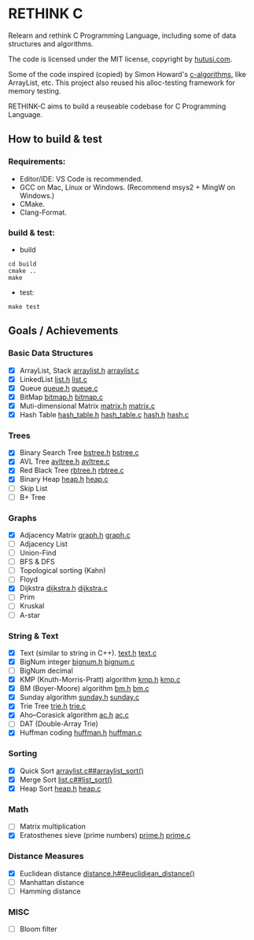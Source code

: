 # RETHINK C

Relearn and rethink C Programming Language, including some of data structures and algorithms.

The code is licensed under the MIT license, copyright by [hutusi.com](http://hutusi.com/).

Some of the code inspired (copied) by Simon Howard's [c-algorithms](https://github.com/fragglet/c-algorithms), like ArrayList, etc. This project also reused his alloc-testing framework for memory testing.

RETHINK-C aims to build a reuseable codebase for C Programming Language. 

## How to build & test

### Requirements:

* Editor/IDE: VS Code is recommended.
* GCC on Mac, Linux or Windows. (Recommend msys2 + MingW on Windows.)
* CMake. 
* Clang-Format.

### build & test:

* build 

```
cd build
cmake ..
make
```

* test:

```
make test
```

## Goals / Achievements

### Basic Data Structures

- [x] ArrayList, Stack [arraylist.h](src/arraylist.h) [arraylist.c](src/arraylist.c)
- [x] LinkedList [list.h](src/list.h) [list.c](src/list.c)
- [x] Queue [queue.h](src/queue.h) [queue.c](src/queue.c)
- [x] BitMap [bitmap.h](src/bitmap.h) [bitmap.c](src/bitmap.c)
- [x] Muti-dimensional Matrix [matrix.h](src/matrix.h) [matrix.c](src/matrix.c)
- [x] Hash Table [hash_table.h](src/hash_table.h) [hash_table.c](src/hash_table.c) [hash.h](src/hash.h) [hash.c](src/hash.c)

### Trees
- [x] Binary Search Tree [bstree.h](src/bstree.h) [bstree.c](src/bstree.c)
- [x] AVL Tree [avltree.h](src/avltree.h) [avltree.c](src/avltree.c)
- [x] Red Black Tree [rbtree.h](src/rbtree.h) [rbtree.c](src/rbtree.c)
- [x] Binary Heap [heap.h](src/heap.h) [heap.c](src/heap.c)
- [ ] Skip List
- [ ] B+ Tree

### Graphs
- [x] Adjacency Matrix [graph.h](src/graph.h) [graph.c](src/graph.c)
- [ ] Adjacency List
- [ ] Union-Find
- [ ] BFS & DFS
- [ ] Topological sorting (Kahn)
- [ ] Floyd
- [x] Dijkstra [dijkstra.h](src/dijkstra.h) [dijkstra.c](src/dijkstra.c)
- [ ] Prim
- [ ] Kruskal
- [ ] A-star

### String & Text
- [x] Text (similar to string in C++). [text.h](src/text.h) [text.c](src/text.c)
- [x] BigNum integer [bignum.h](src/bignum.h) [bignum.c](src/bignum.c)
- [ ] BigNum decimal 
- [x] KMP (Knuth-Morris-Pratt) algorithm [kmp.h](src/kmp.h) [kmp.c](src/kmp.c)
- [x] BM (Boyer-Moore) algorithm [bm.h](src/bm.h) [bm.c](src/bm.c)
- [x] Sunday algorithm [sunday.h](src/sunday.h) [sunday.c](src/sunday.c)
- [x] Trie Tree [trie.h](src/trie.h) [trie.c](src/trie.c)
- [x] Aho–Corasick algorithm [ac.h](src/ac.h) [ac.c](src/ac.c)
- [ ] DAT (Double-Array Trie)
- [x] Huffman coding [huffman.h](src/huffman.h) [huffman.c](src/huffman.c)

### Sorting
- [x] Quick Sort [arraylist.c##arraylist_sort()](src/arraylist.c)
- [x] Merge Sort [list.c##list_sort()](src/list.c)
- [x] Heap Sort [heap.h](src/heap.h) [heap.c](src/heap.c)

### Math
- [ ] Matrix multiplication
- [x] Eratosthenes sieve (prime numbers) [prime.h](src/prime.h) [prime.c](src/prime.c)

### Distance Measures
- [x] Euclidean distance [distance.h##euclidiean_distance()](src/distance.h)
- [ ] Manhattan distance 
- [ ] Hamming distance

### MISC
- [ ] Bloom filter
